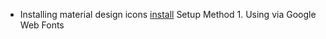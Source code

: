  - Installing material design icons
[install](https://google.github.io/material-design-icons/)
Setup Method 1. Using via Google Web Fonts
